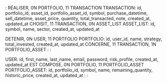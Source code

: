 :
RÉALISER, 0N PORTFOLIO, 11 TRANSACTION
TRANSACTION: id, portfolio_id, asset_id, portfolio_asset_id, symbol, purchase_datetime, sell_datetime, asset_price, quantity, total_transacted, note, created_at, updated_at
CHOISIT, 11 TRANSACTION, 0N ASSET_LIST
ASSET_LIST: id, symbol, name, sector, created_at, updated_at

DETENIR, 0N USER, 11 PORTFOLIO
PORTFOLIO: id, user_id, name, strategy, total_invested, created_at, updated_at
CONCERNE, 11 TRANSACTION, 1N PORTFOLIO_ASSET
:
:

USER: id, first_name, last_name, email, password, risk_profile, created_at, updated_at
EST COMPOSE, 0N PORTFOLIO, 11 PORTFOLIO_ASSET
PORTFOLIO_ASSET: id, portfolio_id, symbol, name, remaining_quantity, historic_price, created_at, updated_at
:
: